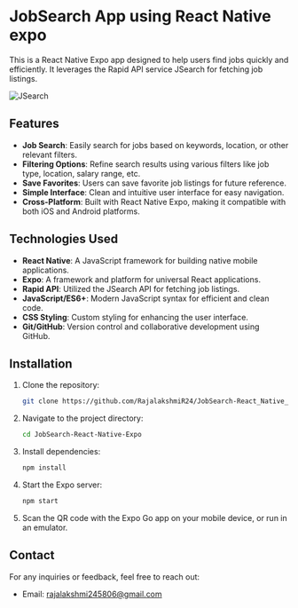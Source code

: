 # JobSearch App using React Native expo

This is a React Native Expo app designed to help users find jobs quickly and efficiently. It leverages the Rapid API service JSearch for fetching job listings.

![JSearch](https://github.com/RajalakshmiR24/JobSearch-React_Native_Expo_Job_Finder_App/assets/127002476/8e55a3f5-f7da-4b27-8271-3a11557757a0)

## Features

- **Job Search**: Easily search for jobs based on keywords, location, or other relevant filters.
- **Filtering Options**: Refine search results using various filters like job type, location, salary range, etc.
- **Save Favorites**: Users can save favorite job listings for future reference.
- **Simple Interface**: Clean and intuitive user interface for easy navigation.
- **Cross-Platform**: Built with React Native Expo, making it compatible with both iOS and Android platforms.

## Technologies Used

- **React Native**: A JavaScript framework for building native mobile applications.
- **Expo**: A framework and platform for universal React applications.
- **Rapid API**: Utilized the JSearch API for fetching job listings.
- **JavaScript/ES6+**: Modern JavaScript syntax for efficient and clean code.
- **CSS Styling**: Custom styling for enhancing the user interface.
- **Git/GitHub**: Version control and collaborative development using GitHub.

## Installation

1. Clone the repository:

    ```bash
    git clone https://github.com/RajalakshmiR24/JobSearch-React_Native_Expo_Job_Finder_App
2. Navigate to the project directory:

    ```bash
    cd JobSearch-React-Native-Expo
3. Install dependencies:
    ```bash
    npm install
4. Start the Expo server:

    ```bash
    npm start
5. Scan the QR code with the Expo Go app on your mobile device, or run in an emulator.

## Contact
For any inquiries or feedback, feel free to reach out:

- Email: rajalakshmi245806@gmail.com






